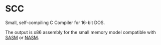 # SCC

Small, self-compiling C Compiler for 16-bit DOS.

The output is x86 assembly for the small memory model compatible with
[SASM](https://github.com/mras0/sasm) or [NASM](https://nasm.us/).
